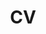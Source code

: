---
layout: page
title: CV
nav: true
nav_order: 5
dropdown: true
children: 
    - title: 1-Page
      permalink: assets/pdf/CV_Prateek_Garg__R.pdf/
    - title: divider
    - title: 2-Page
      permalink: assets/pdf/CV_Prateek_Garg__R.pdf/
---